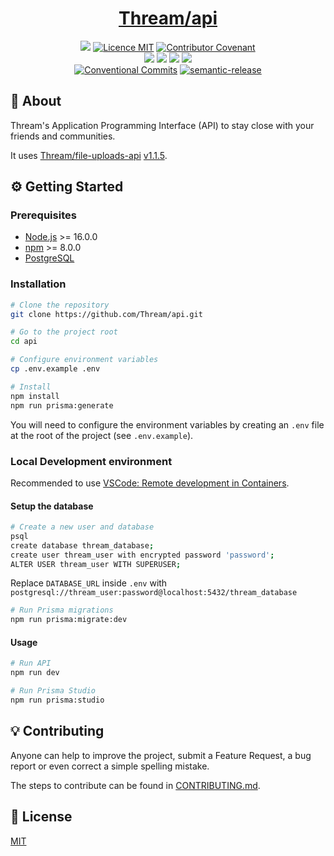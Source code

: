 <h1 align="center"><a href="https://api.thream.divlo.fr/documentation">Thream/api</a></h1>

<p align="center">
  <a href="./CONTRIBUTING.md"><img src="https://img.shields.io/badge/PRs-welcome-brightgreen.svg?style=flat" /></a>
  <a href="./LICENSE"><img src="https://img.shields.io/badge/licence-MIT-blue.svg" alt="Licence MIT"/></a>
  <a href="./CODE_OF_CONDUCT.md"><img src="https://img.shields.io/badge/Contributor%20Covenant-v2.0%20adopted-ff69b4.svg" alt="Contributor Covenant" /></a>
  <br />
  <a href="https://github.com/Thream/api/actions/workflows/analyze.yml"><img src="https://github.com/Thream/api/actions/workflows/analyze.yml/badge.svg?branch=develop" /></a>
  <a href="https://github.com/Thream/api/actions/workflows/build.yml"><img src="https://github.com/Thream/api/actions/workflows/build.yml/badge.svg?branch=develop" /></a>
  <a href="https://github.com/Thream/api/actions/workflows/lint.yml"><img src="https://github.com/Thream/api/actions/workflows/lint.yml/badge.svg?branch=develop" /></a>
  <a href="https://github.com/Thream/api/actions/workflows/test.yml"><img src="https://github.com/Thream/api/actions/workflows/test.yml/badge.svg?branch=develop" /></a>
  <br />
  <a href="https://conventionalcommits.org"><img src="https://img.shields.io/badge/Conventional%20Commits-1.0.0-yellow.svg" alt="Conventional Commits" /></a>
  <a href="https://github.com/semantic-release/semantic-release"><img src="https://img.shields.io/badge/%20%20%F0%9F%93%A6%F0%9F%9A%80-semantic--release-e10079.svg" alt="semantic-release" /></a>
</p>

## 📜 About

Thream's Application Programming Interface (API) to stay close with your friends and communities.

It uses [Thream/file-uploads-api](https://github.com/Thream/file-uploads-api) [v1.1.5](https://github.com/Thream/file-uploads-api/releases/tag/v1.1.5).

## ⚙️ Getting Started

### Prerequisites

- [Node.js](https://nodejs.org/) >= 16.0.0
- [npm](https://www.npmjs.com/) >= 8.0.0
- [PostgreSQL](https://www.postgresql.org/)

### Installation

```sh
# Clone the repository
git clone https://github.com/Thream/api.git

# Go to the project root
cd api

# Configure environment variables
cp .env.example .env

# Install
npm install
npm run prisma:generate
```

You will need to configure the environment variables by creating an `.env` file at
the root of the project (see `.env.example`).

### Local Development environment

Recommended to use [VSCode: Remote development in Containers](https://code.visualstudio.com/docs/remote/containers-tutorial).

#### Setup the database

```sh
# Create a new user and database
psql
create database thream_database;
create user thream_user with encrypted password 'password';
ALTER USER thream_user WITH SUPERUSER;
```

Replace `DATABASE_URL` inside `.env` with `postgresql://thream_user:password@localhost:5432/thream_database`

```sh
# Run Prisma migrations
npm run prisma:migrate:dev
```

#### Usage

```sh
# Run API
npm run dev

# Run Prisma Studio
npm run prisma:studio
```

## 💡 Contributing

Anyone can help to improve the project, submit a Feature Request, a bug report or
even correct a simple spelling mistake.

The steps to contribute can be found in [CONTRIBUTING.md](./CONTRIBUTING.md).

## 📄 License

[MIT](./LICENSE)

